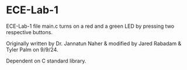 # ECE-Lab-1

ECE-Lab-1 file main.c turns on a red and a green LED by pressing two respective buttons.

Originally written by Dr. Jannatun Naher & modified by Jared Rabadam & Tyler Palm on 9/9/24.

Dependent on C standard library.
